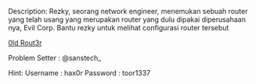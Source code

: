 Description:
Rezky, seorang network engineer, menemukan sebuah router yang telah usang yang merupakan router yang dulu dipakai diperusahaan nya, Evil Corp. Bantu rezky untuk melihat configurasi router tersebut

<a href="https://drive.google.com/open?id=15V_zQY8u9Ey2pA7i8F7mr6sNoqSIgWTR">0ld Rout3r</a>

Problem Setter : @sanstech_

Hint:
Username : hax0r
Password  : toor1337